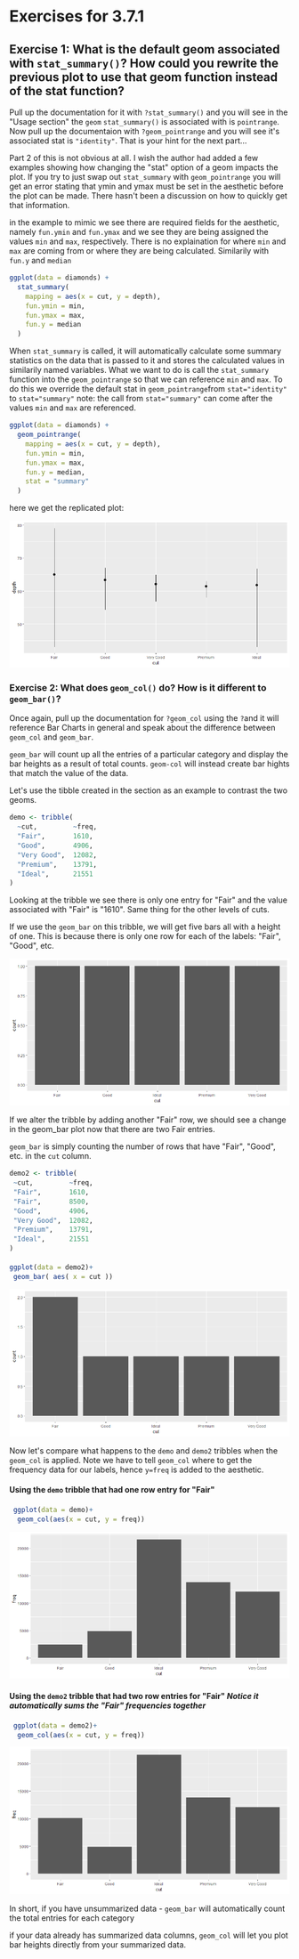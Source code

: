 #  Exercises for 3.7.1

## Exercise 1: What is the default geom associated with `stat_summary()`? How could you rewrite the previous plot to use that geom function instead of the stat function?

Pull up the documentation for it with `?stat_summary()` and you will see in the "Usage section" the `geom` `stat_summary()` is associated with is `pointrange`.  Now pull up the documentaion with `?geom_pointrange` and you will see it's associated stat is `"identity"`.  That is your hint for the next part...

Part 2 of this is not obvious at all.  I wish the author had added a few examples showing how changing the "stat" option of a geom impacts the plot.
If you try to just swap out `stat_summary` with `geom_pointrange` you will get an error stating that ymin and ymax must be set in the aesthetic before the plot can be made.  There hasn't been a discussion on how to quickly get that information.

in the example to mimic we see there are required fields for the aesthetic, namely `fun.ymin` and `fun.ymax` and we see they are being assigned the values `min` and `max`, respectively.  There is no explaination for where `min` and `max` are coming from or where they are being calculated.  Similarily with `fun.y` and `median`

```R
ggplot(data = diamonds) + 
  stat_summary(
    mapping = aes(x = cut, y = depth),
    fun.ymin = min,
    fun.ymax = max,
    fun.y = median
  )
  ```
  
When `stat_summary` is called, it will automatically calculate some summary statistics on the data that is passed to it and stores the calculated values in similarily named variables.  What we want to do is call the `stat_summary` function into the `geom_pointrange` so that we can reference `min` and `max`.  To do this we override the default stat in `geom_pointrange`from `stat="identity"` to `stat="summary"`  note: the call from `stat="summary"` can come after the values `min` and `max` are referenced.

```R
ggplot(data = diamonds) +
  geom_pointrange(
    mapping = aes(x = cut, y = depth),
    fun.ymin = min,
    fun.ymax = max,
    fun.y = median,
    stat = "summary"
  )
  ```
  
  here we get the replicated plot:
  
  ![image](/images/Exercise3.7.1.1.png)


### Exercise 2: What does `geom_col()` do? How is it different to `geom_bar()`?

Once again, pull up the documentation for `?geom_col` using the `?`and it will reference Bar Charts in general and speak about the difference between `geom_col` and `geom_bar`. 

`geom_bar` will count up all the entries of a particular category and display the bar heights as a result of total counts.  `geom-col` will instead create bar hights that match the value of the data.

Let's use the tibble created in the section as an example to contrast the two geoms.
```R
demo <- tribble(
  ~cut,         ~freq,
  "Fair",       1610,
  "Good",       4906,
  "Very Good",  12082,
  "Premium",    13791,
  "Ideal",      21551
)
```

Looking at the tribble we see there is only one entry for "Fair" and the value associated with "Fair" is "1610".  Same thing for the other levels of cuts.

If we use the `geom_bar` on this tribble, we will get five bars all with a height of one.  This is because there is only one row for each of the labels: "Fair", "Good", etc.

 ![image](/images/Exercise3.7.1.2a.png)
 
 If we alter the tribble by adding another "Fair" row, we should see a change in the geom_bar plot now that there are two Fair entries.
 
 `geom_bar` is simply counting the number of rows that have "Fair", "Good", etc. in the `cut` column.
 
 ```R
 demo2 <- tribble(
  ~cut,         ~freq,
  "Fair",       1610,
  "Fair",       8500,
  "Good",       4906,
  "Very Good",  12082,
  "Premium",    13791,
  "Ideal",      21551
)

ggplot(data = demo2)+
  geom_bar( aes( x = cut ))
```
  
   ![image](/images/Exercise3.7.1.2b.png)
   
 Now let's compare what happens to the `demo` and `demo2` tribbles when the `geom_col` is applied.  Note we have to tell `geom_col` where to get the frequency data for our labels, hence `y=freq` is added to the aesthetic.
 
 #### Using the `demo` tribble that had one row entry for "Fair"
 
```R
 ggplot(data = demo)+
  geom_col(aes(x = cut, y = freq))
```
  ![image](/images/Exercise3.7.1.2c.png)

#### Using the `demo2` tribble that had two row entries for "Fair"  *Notice it automatically sums the "Fair" frequencies together*

```R
 ggplot(data = demo2)+
  geom_col(aes(x = cut, y = freq))
```

  ![image](/images/Exercise3.7.1.2d.png)
  
In short, if you have unsummarized data - `geom_bar` will automatically count the total entries for each category

if your data already has summarized data columns, `geom_col` will let you plot bar heights directly from your summarized data.
  
